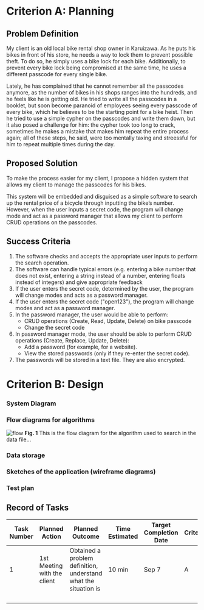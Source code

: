 # Criterion A: Planning
## Problem Definition
My client is an old local bike rental shop owner in Karuizawa. As he puts his bikes in front of his store, he needs a way to lock them to prevent possible theft. To do so, he simply uses a bike lock for each bike. Additionally, to prevent every bike lock being compromised at the same time, he uses a different passcode for every single bike. 

Lately, he has complained tthat he cannot remember all the passcodes anymore, as the number of bikes in his shops ranges into the hundreds, and he feels like he is getting old. He tried to write all the passcodes in a booklet, but soon become paranoid of employees seeing every passcode of every bike, which he believes to be the starting point for a bike heist. Then he tried to use a simple cypher on the passcodes and write them down, but it also posed a challenge for him: the cypher took too long to crack, sometimes he makes a mistake that makes him repeat the entire process again; all of these steps, he said, were too mentally taxing and streessful for him to repeat multiple times during the day.

## Proposed Solution
To make the process easier for my client, I propose a hidden system that allows my client to manage the passcodes for his bikes.

This system will be embedded and disguised as a simple software to search up the rental price of a bicycle through inputting the bike’s number. However, when the user inputs a secret code, the program will change mode and act as a password manager that allows my client to perform CRUD operations on the passcodes. 

## Success Criteria
1. The software checks and accepts the appropriate user inputs to perform the search operation.
2. The software can handle typical errors (e.g. entering a bike number that does not exist, entering a string instead of a number, entering floats instead of integers) and give appropriate feedback
3. If the user enters the secret code, determined by the user, the program will change modes and acts as a password manager.
4. If the user enters the secret code ("open123"), the program will change modes and act as a password manager.
5. In the password manager, the user would be able to perform:
   * CRUD operations (Create, Read, Update, Delete) on bike passcode
   * Change the secret code
6. In password manager mode, the user should be able to perform CRUD operations (Create, Replace, Update, Delete):
   * Add a password (for example, for a website).
   * View the stored passwords (only if they re-enter the secret code).
7. The passwords will be stored in a text file. They are also encrypted. 


# Criterion B: Design
### System Diagram

### Flow diagrams for algorithms
![flow](https://github.com/user-attachments/assets/93f4a0fb-66b8-4993-9b3d-b0b47deaeb82)
**Fig. 1** This is the flow diagram for the algorithm used to search in the data file...

### Data storage

### Sketches of the application (wireframe diagrams)

### Test plan

## Record of Tasks

| Task Number | Planned Action              | Planned Outcome                                                 | Time Estimated | Target Completion Date | Criterion |
|-------------|-----------------------------|-----------------------------------------------------------------|----------------|------------------------|-----------|
| 1           | 1st Meeting with the client | Obtained a problem definition, understand what the situation is | 10 min         | Sep 7                  | A         |
|             |                             |                                                                 |                |                        |           |
|             |                             |                                                                 |                |                        |           |
|             |                             |                                                                 |                |                        |           |
|             |                             |                                                                 |                |                        |           |
